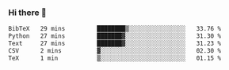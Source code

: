 ### Hi there 👋

<!--START_SECTION:waka-->

```txt
BibTeX   29 mins         ████████▒░░░░░░░░░░░░░░░░   33.76 %
Python   27 mins         ███████▓░░░░░░░░░░░░░░░░░   31.30 %
Text     27 mins         ███████▓░░░░░░░░░░░░░░░░░   31.23 %
CSV      2 mins          ▓░░░░░░░░░░░░░░░░░░░░░░░░   02.30 %
TeX      1 min           ▒░░░░░░░░░░░░░░░░░░░░░░░░   01.15 %
```

<!--END_SECTION:waka-->
